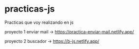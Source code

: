 # practicas-js

Practicas que voy realizando en js

proyecto 1 enviar mail -> https://practica-enviar-mail.netlify.app/


proyecto 2 buscador ->    https://b-js.netlify.app/
